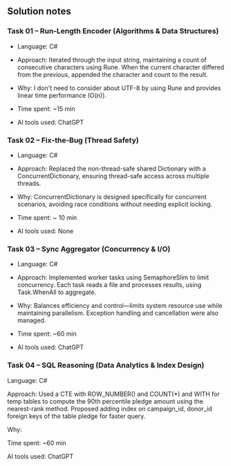 ## Solution notes

### Task 01 – Run‑Length Encoder (Algorithms & Data Structures)
- Language: C#

- Approach: Iterated through the input string, maintaining a count of consecutive characters using Rune. When the current character differed from the previous, appended the character and count to the result.

- Why: I don't need to consider about UTF-8 by using Rune and provides linear time performance (O(n)).

- Time spent: ~15 min

- AI tools used: ChatGPT


### Task 02 – Fix‑the‑Bug (Thread Safety)
- Language: C#

- Approach: Replaced the non-thread-safe shared Dictionary with a ConcurrentDictionary, ensuring thread-safe access across multiple threads.

- Why: ConcurrentDictionary is designed specifically for concurrent scenarios, avoiding race conditions without needing explicit locking.

- Time spent: ~ 10 min

- AI tools used: None

### Task 03 – Sync Aggregator (Concurrency & I/O)
- Language: C#

- Approach: Implemented worker tasks using SemaphoreSlim to limit concurrency. Each task reads a file and processes results, using Task.WhenAll to aggregate.

- Why: Balances efficiency and control—limits system resource use while maintaining parallelism. Exception handling and cancellation were also managed.

- Time spent: ~60 min

- AI tools used: ChatGPT

### Task 04 – SQL Reasoning (Data Analytics & Index Design)
Language: C#

Approach: Used a CTE with ROW_NUMBER() and COUNT(*) and WITH for temp tables to compute the 90th percentile pledge amount using the nearest-rank method. Proposed adding index on campaign_id, donor_id foreign keys of the table pledge for faster query.

Why: 

Time spent: ~60 min

AI tools used: ChatGPT

